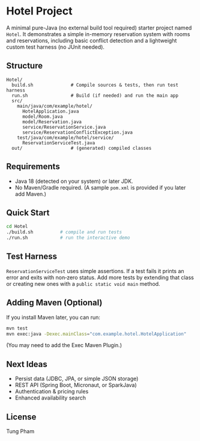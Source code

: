 # Hotel Project

A minimal pure-Java (no external build tool required) starter project named `Hotel`. It demonstrates a simple in-memory reservation system with rooms and reservations, including basic conflict detection and a lightweight custom test harness (no JUnit needed).

## Structure
```
Hotel/
  build.sh              # Compile sources & tests, then run test harness
  run.sh                # Build (if needed) and run the main app
  src/
    main/java/com/example/hotel/
      HotelApplication.java
      model/Room.java
      model/Reservation.java
      service/ReservationService.java
      service/ReservationConflictException.java
    test/java/com/example/hotel/service/
      ReservationServiceTest.java
  out/                  # (generated) compiled classes
```

## Requirements
* Java 18 (detected on your system) or later JDK.
* No Maven/Gradle required. (A sample `pom.xml` is provided if you later add Maven.)

## Quick Start
```bash
cd Hotel
./build.sh          # compile and run tests
./run.sh            # run the interactive demo
```

## Test Harness
`ReservationServiceTest` uses simple assertions. If a test fails it prints an error and exits with non‑zero status. Add more tests by extending that class or creating new ones with a `public static void main` method.

## Adding Maven (Optional)
If you install Maven later, you can run:
```bash
mvn test
mvn exec:java -Dexec.mainClass="com.example.hotel.HotelApplication"
```
(You may need to add the Exec Maven Plugin.)

## Next Ideas
* Persist data (JDBC, JPA, or simple JSON storage)
* REST API (Spring Boot, Micronaut, or SparkJava)
* Authentication & pricing rules
* Enhanced availability search

## License
Tung Pham


